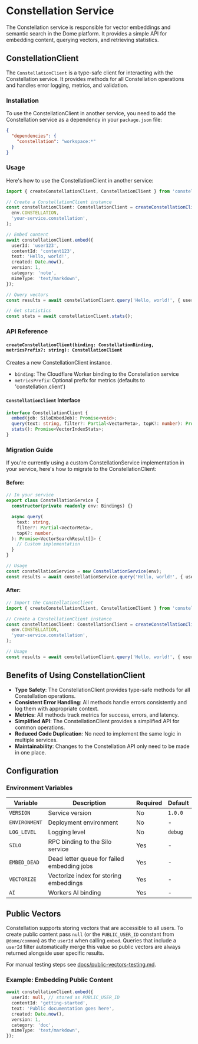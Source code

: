 # Constellation Service

The Constellation service is responsible for vector embeddings and semantic search in the Dome platform. It provides a simple API for embedding content, querying vectors, and retrieving statistics.

## ConstellationClient

The `ConstellationClient` is a type-safe client for interacting with the Constellation service. It provides methods for all Constellation operations and handles error logging, metrics, and validation.

### Installation

To use the ConstellationClient in another service, you need to add the Constellation service as a dependency in your `package.json` file:

```json
{
  "dependencies": {
    "constellation": "workspace:*"
  }
}
```

### Usage

Here's how to use the ConstellationClient in another service:

```typescript
import { createConstellationClient, ConstellationClient } from 'constellation/client';

// Create a ConstellationClient instance
const constellationClient: ConstellationClient = createConstellationClient(
  env.CONSTELLATION,
  'your-service.constellation',
);

// Embed content
await constellationClient.embed({
  userId: 'user123',
  contentId: 'content123',
  text: 'Hello, world!',
  created: Date.now(),
  version: 1,
  category: 'note',
  mimeType: 'text/markdown',
});

// Query vectors
const results = await constellationClient.query('Hello, world!', { userId: 'user123' }, 10);

// Get statistics
const stats = await constellationClient.stats();
```

### API Reference

#### `createConstellationClient(binding: ConstellationBinding, metricsPrefix?: string): ConstellationClient`

Creates a new ConstellationClient instance.

- `binding`: The Cloudflare Worker binding to the Constellation service
- `metricsPrefix`: Optional prefix for metrics (defaults to 'constellation.client')

#### `ConstellationClient` Interface

```typescript
interface ConstellationClient {
  embed(job: SiloEmbedJob): Promise<void>;
  query(text: string, filter?: Partial<VectorMeta>, topK?: number): Promise<VectorSearchResult[]>;
  stats(): Promise<VectorIndexStats>;
}
```

### Migration Guide

If you're currently using a custom ConstellationService implementation in your service, here's how to migrate to the ConstellationClient:

#### Before:

```typescript
// In your service
export class ConstellationService {
  constructor(private readonly env: Bindings) {}

  async query(
    text: string,
    filter?: Partial<VectorMeta>,
    topK?: number,
  ): Promise<VectorSearchResult[]> {
    // Custom implementation
  }
}

// Usage
const constellationService = new ConstellationService(env);
const results = await constellationService.query('Hello, world!', { userId: 'user123' }, 10);
```

#### After:

```typescript
// Import the ConstellationClient
import { createConstellationClient, ConstellationClient } from 'constellation/client';

// Create a ConstellationClient instance
const constellationClient: ConstellationClient = createConstellationClient(
  env.CONSTELLATION,
  'your-service.constellation',
);

// Usage
const results = await constellationClient.query('Hello, world!', { userId: 'user123' }, 10);
```

## Benefits of Using ConstellationClient

- **Type Safety**: The ConstellationClient provides type-safe methods for all Constellation operations.
- **Consistent Error Handling**: All methods handle errors consistently and log them with appropriate context.
- **Metrics**: All methods track metrics for success, errors, and latency.
- **Simplified API**: The ConstellationClient provides a simplified API for common operations.
- **Reduced Code Duplication**: No need to implement the same logic in multiple services.
- **Maintainability**: Changes to the Constellation API only need to be made in one place.

## Configuration

### Environment Variables

| Variable | Description | Required | Default |
| -------- | ----------- | -------- | ------- |
| `VERSION` | Service version | No | `1.0.0` |
| `ENVIRONMENT` | Deployment environment | No | - |
| `LOG_LEVEL` | Logging level | No | `debug` |
| `SILO` | RPC binding to the Silo service | Yes | - |
| `EMBED_DEAD` | Dead letter queue for failed embedding jobs | Yes | - |
| `VECTORIZE` | Vectorize index for storing embeddings | Yes | - |
| `AI` | Workers AI binding | Yes | - |

## Public Vectors

Constellation supports storing vectors that are accessible to all users. To
create public content pass `null` (or the `PUBLIC_USER_ID` constant from
`@dome/common`) as the `userId` when calling `embed`. Queries that include a
`userId` filter automatically merge this value so public vectors are always
returned alongside user specific results.

For manual testing steps see [docs/public-vectors-testing.md](docs/public-vectors-testing.md).

### Example: Embedding Public Content

```typescript
await constellationClient.embed({
  userId: null, // stored as PUBLIC_USER_ID
  contentId: 'getting-started',
  text: 'Public documentation goes here',
  created: Date.now(),
  version: 1,
  category: 'doc',
  mimeType: 'text/markdown',
});
```
